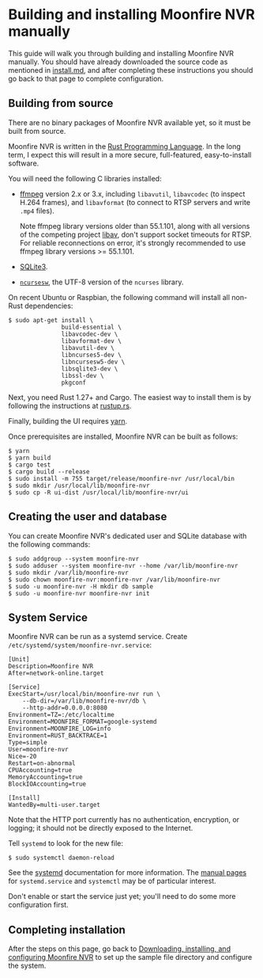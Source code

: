 # Building and installing Moonfire NVR manually

This guide will walk you through building and installing Moonfire NVR manually.
You should have already downloaded the source code as mentioned in
[install.md](install.md), and after completing these instructions you should go
back to that page to complete configuration.

## Building from source

There are no binary packages of Moonfire NVR available yet, so it must be built
from source.

Moonfire NVR is written in the [Rust Programming
Language](https://www.rust-lang.org/en-US/). In the long term, I expect this
will result in a more secure, full-featured, easy-to-install software.

You will need the following C libraries installed:

* [ffmpeg](http://ffmpeg.org/) version 2.x or 3.x, including `libavutil`,
  `libavcodec` (to inspect H.264 frames), and `libavformat` (to connect to RTSP
  servers and write `.mp4` files).

  Note ffmpeg library versions older than 55.1.101, along with all versions of
  the competing project [libav](http://libav.org), don't support socket
  timeouts for RTSP. For reliable reconnections on error, it's strongly
  recommended to use ffmpeg library versions >= 55.1.101.

* [SQLite3](https://www.sqlite.org/).

* [`ncursesw`](https://www.gnu.org/software/ncurses/), the UTF-8 version of
  the `ncurses` library.

On recent Ubuntu or Raspbian, the following command will install
all non-Rust dependencies:

    $ sudo apt-get install \
                   build-essential \
                   libavcodec-dev \
                   libavformat-dev \
                   libavutil-dev \
                   libncurses5-dev \
                   libncursesw5-dev \
                   libsqlite3-dev \
                   libssl-dev \
                   pkgconf

Next, you need Rust 1.27+ and Cargo. The easiest way to install them is by
following the instructions at [rustup.rs](https://www.rustup.rs/).

Finally, building the UI requires [yarn](https://yarnpkg.com/en/).

Once prerequisites are installed, Moonfire NVR can be built as follows:

    $ yarn
    $ yarn build
    $ cargo test
    $ cargo build --release
    $ sudo install -m 755 target/release/moonfire-nvr /usr/local/bin
    $ sudo mkdir /usr/local/lib/moonfire-nvr
    $ sudo cp -R ui-dist /usr/local/lib/moonfire-nvr/ui

## Creating the user and database

You can create Moonfire NVR's dedicated user and SQLite database with the
following commands:

    $ sudo addgroup --system moonfire-nvr
    $ sudo adduser --system moonfire-nvr --home /var/lib/moonfire-nvr
    $ sudo mkdir /var/lib/moonfire-nvr
    $ sudo chown moonfire-nvr:moonfire-nvr /var/lib/moonfire-nvr
    $ sudo -u moonfire-nvr -H mkdir db sample
    $ sudo -u moonfire-nvr moonfire-nvr init

## System Service

Moonfire NVR can be run as a systemd service. Create
`/etc/systemd/system/moonfire-nvr.service`:

    [Unit]
    Description=Moonfire NVR
    After=network-online.target

    [Service]
    ExecStart=/usr/local/bin/moonfire-nvr run \
        --db-dir=/var/lib/moonfire-nvr/db \
        --http-addr=0.0.0.0:8080
    Environment=TZ=:/etc/localtime
    Environment=MOONFIRE_FORMAT=google-systemd
    Environment=MOONFIRE_LOG=info
    Environment=RUST_BACKTRACE=1
    Type=simple
    User=moonfire-nvr
    Nice=-20
    Restart=on-abnormal
    CPUAccounting=true
    MemoryAccounting=true
    BlockIOAccounting=true

    [Install]
    WantedBy=multi-user.target

Note that the HTTP port currently has no authentication, encryption, or
logging; it should not be directly exposed to the Internet.

Tell `systemd` to look for the new file:

    $ sudo systemctl daemon-reload

See the [systemd](http://www.freedesktop.org/wiki/Software/systemd/)
documentation for more information. The [manual
pages](http://www.freedesktop.org/software/systemd/man/) for `systemd.service`
and `systemctl` may be of particular interest.

Don't enable or start the service just yet; you'll need to do some more
configuration first.

## Completing installation

After the steps on this page, go back to [Downloading, installing, and
configuring Moonfire NVR](install.md) to set up the sample file directory and
configure the system.
